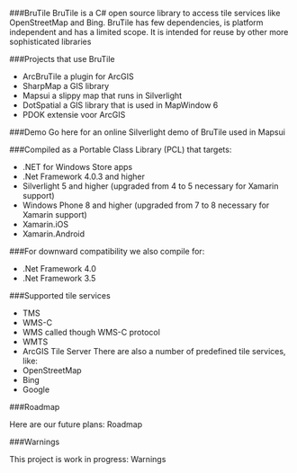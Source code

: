 ###BruTile
BruTile is a C# open source library to access tile services like OpenStreetMap and Bing. BruTile has few dependencies, is platform independent and has a limited scope. It is intended for reuse by other more sophisticated libraries

###Projects that use BruTile

* ArcBruTile a plugin for ArcGIS
* SharpMap a GIS library
* Mapsui a slippy map that runs in Silverlight
* DotSpatial a GIS library that is used in MapWindow 6
* PDOK extensie voor ArcGIS

###Demo
Go here for an online Silverlight demo of BruTile used in Mapsui


###Compiled as a Portable Class Library (PCL) that targets:
* .NET for Windows Store apps
* .Net Framework 4.0.3 and higher
* Silverlight 5 and higher (upgraded from 4 to 5 necessary for Xamarin support)
* Windows Phone 8 and higher (upgraded from 7 to 8 necessary for Xamarin support)
* Xamarin.iOS
* Xamarin.Android

###For downward compatibility we also compile for:
* .Net Framework 4.0
* .Net Framework 3.5

###Supported tile services
* TMS
* WMS-C
* WMS called though WMS-C protocol
* WMTS
* ArcGIS Tile Server
There are also a number of predefined tile services, like:
* OpenStreetMap
* Bing
* Google

###Roadmap

Here are our future plans: Roadmap

###Warnings

This project is work in progress: Warnings

